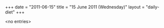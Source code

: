 +++
date = "2011-06-15"
title = "15 June 2011 (Wednesday)"
layout = "daily-diet"
+++

<p>&lt;no entries&gt;</p>